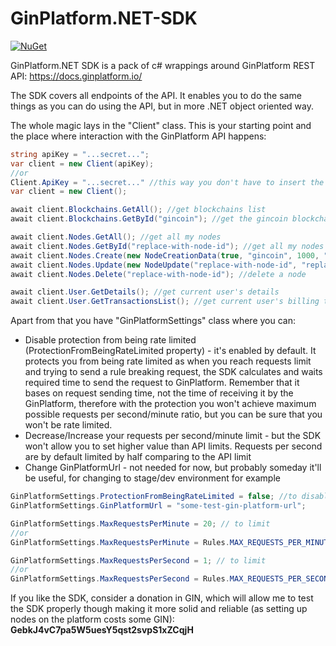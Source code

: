 # GinPlatform.NET-SDK

[![NuGet](https://img.shields.io/nuget/v/GinPlatform.NET-SDK.svg?maxAge=2592000)](https://www.nuget.org/packages/GinPlatform.NET-SDK/)

GinPlatform.NET SDK is a pack of c# wrappings around GinPlatform REST API: https://docs.ginplatform.io/

The SDK covers all endpoints of the API. It enables you to do the same things as you can do using the API, but in more .NET object oriented way.

The whole magic lays in the "Client" class. This is your starting point and the place where interaction with the GinPlatform API happens:

```C#
string apiKey = "...secret...";
var client = new Client(apiKey);
//or
Client.ApiKey = "...secret..." //this way you don't have to insert the ApiKey explicitly, the ApiKey is going to be provided automatically to every 'Client' instance
var client = new Client();

await client.Blockchains.GetAll(); //get blockchains list
await client.Blockchains.GetById("gincoin"); //get the gincoin blockchain

await client.Nodes.GetAll(); //get all my nodes
await client.Nodes.GetById("replace-with-node-id"); //get all my nodes
await client.Nodes.Create(new NodeCreationData(true, "gincoin", 1000, "tx-id-here", null));
await client.Nodes.Update(new NodeUpdate("replace-with-node-id", "replace-with-node-name", new Dictionary<string, string>() { { "key1", "value1" } })); //update a node
await client.Nodes.Delete("replace-with-node-id"); //delete a node

await client.User.GetDetails(); //get current user's details
await client.User.GetTransactionsList(); //get current user's billing transactions
```
  
Apart from that you have "GinPlatformSettings" class where you can:
  - Disable protection from being rate limited (ProtectionFromBeingRateLimited property) - it's enabled by default. It protects you from being rate limited as when you reach requests limit and trying to send a rule breaking request, the SDK calculates and waits required time to send the request to GinPlatform. Remember that it bases on request sending time, not the time of receiving it by the GinPlatform, therefore with the protection you won't achieve maximum possible requests per second/minute ratio, but you can be sure that you won't be rate limited.
  - Decrease/Increase your requests per second/minute limit - but the SDK won't allow you to set higher value than API limits. Requests per second are by default limited by half comparing to the API limit
  - Change GinPlatformUrl - not needed for now, but probably someday it'll be useful, for changing to stage/dev environment for example

```c#
GinPlatformSettings.ProtectionFromBeingRateLimited = false; //to disable protection - definitely not recommended
GinPlatformSettings.GinPlatformUrl = "some-test-gin-platform-url";

GinPlatformSettings.MaxRequestsPerMinute = 20; // to limit
//or
GinPlatformSettings.MaxRequestsPerMinute = Rules.MAX_REQUESTS_PER_MINUTE_API_THRESHOLD; // to set max performance per minute

GinPlatformSettings.MaxRequestsPerSecond = 1; // to limit
//or
GinPlatformSettings.MaxRequestsPerSecond = Rules.MAX_REQUESTS_PER_SECOND_API_THRESHOLD; // to set max performance per second
```

If you like the SDK, consider a donation in GIN, which will allow me to test the SDK properly though making it more solid and reliable (as setting up nodes on the platform costs some GIN): <b>GebkJ4vC7pa5W5uesY5qst2svpS1xZCqjH</b>
